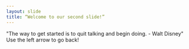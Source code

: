 ```yaml
---
layout: slide
title: “Welcome to our second slide!”
---
```

"The way to get started is to quit talking and begin doing. - Walt Disney" 
Use the left arrow to go back!
